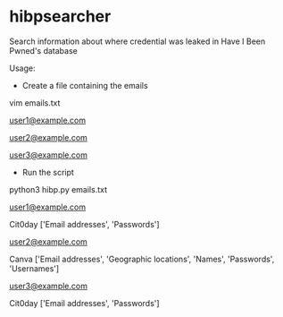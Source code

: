 # hibpsearcher
Search information about where credential was leaked in Have I Been Pwned's database

Usage:

* Create a file containing the emails 

vim emails.txt

  user1@example.com

  user2@example.com

  user3@example.com

* Run the script

python3 hibp.py emails.txt

user1@example.com

Cit0day ['Email addresses', 'Passwords']

user2@example.com

Canva ['Email addresses', 'Geographic locations', 'Names', 'Passwords', 'Usernames']

user3@example.com

Cit0day ['Email addresses', 'Passwords']

